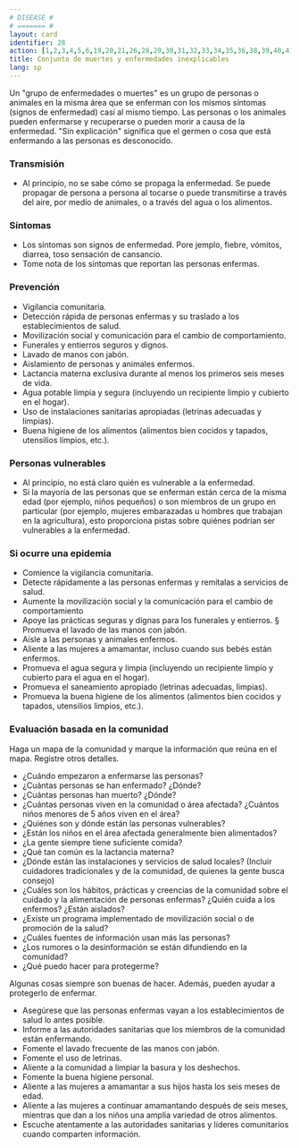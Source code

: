 ```yaml
---
# DISEASE #
# ======= #
layout: card
identifier: 28
action: [1,2,3,4,5,6,19,20,21,26,28,29,30,31,32,33,34,35,36,38,39,40,41,43]
title: Conjunto de muertes y enfermedades inexplicables
lang: sp
---
```


Un "grupo de enfermedades o muertes" es un grupo de personas o animales en la misma área que se enferman con los mismos síntomas (signos de enfermedad) casi al mismo tiempo. Las personas o los animales pueden enfermarse y recuperarse o pueden morir a causa de la enfermedad. "Sin explicación" significa que el germen o cosa que está enfermando a las personas es desconocido.

### Transmisión

- Al principio, no se sabe cómo se propaga la enfermedad. Se puede propagar de persona a persona al tocarse o puede transmitirse a través del aire, por medio de animales, o a través del agua o los alimentos.

### Síntomas

- Los síntomas son signos de enfermedad. Pore jemplo, fiebre, vómitos, diarrea, toso sensación de cansancio.
- Tome nota de los síntomas que reportan las personas enfermas.

### Prevención

- Vigilancia comunitaria.
- Detección rápida de personas enfermas y su traslado a los establecimientos de salud.
- Movilización social y comunicación para el cambio de comportamiento.
- Funerales y entierros seguros y dignos.
- Lavado de manos con jabón.
- Aislamiento de personas y animales enfermos.
- Lactancia materna exclusiva durante al menos los primeros seis meses de vida.
- Agua potable limpia y segura (incluyendo un recipiente limpio y cubierto en el hogar).
- Uso de instalaciones sanitarias apropiadas (letrinas adecuadas y limpias).
- Buena higiene de los alimentos (alimentos bien cocidos y tapados, utensilios limpios, etc.).

### Personas vulnerables

- Al principio, no está claro quién es vulnerable a la enfermedad.
- Si la mayoría de las personas que se enferman están cerca de la misma edad (por ejemplo, niños pequeños) o son miembros de un grupo en particular (por ejemplo, mujeres embarazadas u hombres que trabajan en la agricultura), esto proporciona pistas sobre quiénes podrían ser vulnerables a la enfermedad.

### Si ocurre una epidemia

- Comience la vigilancia comunitaria.
- Detecte rápidamente a las personas enfermas y remítalas a servicios de salud.
- Aumente la movilización social y la comunicación para el cambio de comportamiento
- Apoye las prácticas seguras y dignas para los funerales y entierros. § Promueva el lavado de las manos con jabón.
- Aísle a las personas y animales enfermos.
- Aliente a las mujeres a amamantar, incluso cuando sus bebés están enfermos.
- Promueva el agua segura y limpia (incluyendo un recipiente limpio y cubierto para el agua en el hogar).
- Promueva el saneamiento apropiado (letrinas adecuadas, limpias).
- Promueva la buena higiene de los alimentos (alimentos bien cocidos y tapados, utensilios limpios, etc.).

### Evaluación basada en la comunidad

Haga un mapa de la comunidad y marque la información que reúna en el mapa. Registre otros detalles.
- ¿Cuándo empezaron a enfermarse las personas?
- ¿Cuántas personas se han enfermado? ¿Dónde?
- ¿Cuántas personas han muerto? ¿Dónde?
- ¿Cuántas personas viven en la comunidad o área afectada? ¿Cuántos niños menores de 5 años viven en el área?
- ¿Quiénes son y dónde están las personas vulnerables?
- ¿Están los niños en el área afectada generalmente bien alimentados?
- ¿La gente siempre tiene suficiente comida?
- ¿Qué tan común es la lactancia materna?
- ¿Dónde están las instalaciones y servicios de salud locales? (Incluir cuidadores tradicionales y de la comunidad, de quienes la gente busca consejo)
- ¿Cuáles son los hábitos, prácticas y creencias de la comunidad sobre el cuidado y la alimentación de personas enfermas? ¿Quién cuida a los enfermos? ¿Están aislados?
- ¿Existe un programa implementado de movilización social o de promoción de la salud?
- ¿Cuáles fuentes de información usan más las personas?
- ¿Los rumores o la desinformación se están difundiendo en la comunidad?
- ¿Qué puedo hacer para protegerme?

Algunas cosas siempre son buenas de hacer. Además, pueden ayudar a protegerlo de enfermar.
- Asegúrese que las personas enfermas vayan a los establecimientos de salud lo antes posible.
- Informe a las autoridades sanitarias que los miembros de la comunidad están enfermando.
- Fomente el lavado frecuente de las manos con jabón.
- Fomente el uso de letrinas.
- Aliente a la comunidad a limpiar la basura y los deshechos.
- Fomente la buena higiene personal.
- Aliente a las mujeres a amamantar a sus hijos hasta los seis meses de edad.
- Aliente a las mujeres a continuar amamantando después de seis meses, mientras que dan a los niños una amplia variedad de otros alimentos.
- Escuche atentamente a las autoridades sanitarias y líderes comunitarios cuando comparten información.
